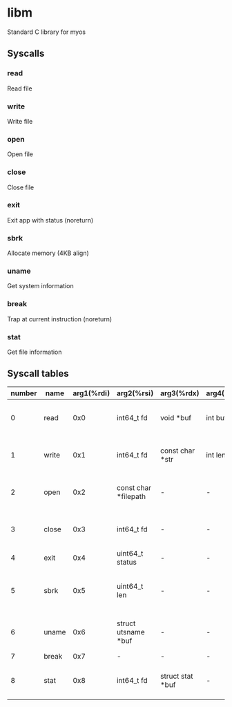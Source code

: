 # libm

Standard C library for myos

## Syscalls

### read

Read file

### write

Write file

### open

Open file

### close

Close file

### exit

Exit app with status (noreturn)

### sbrk

Allocate memory (4KB align)

### uname

Get system information

### break

Trap at current instruction (noreturn)

### stat

Get file information

## Syscall tables

| number | name  | arg1(%rdi) | arg2(%rsi)            | arg3(%rdx)        | arg4(%r10)  | arg5(%r8) | arg6(%r9) | ret(%rax)                                      |
| ------ | ----- | ---------- | --------------------- | ----------------- | ----------- | --------- | --------- | ---------------------------------------------- |
| 0      | read  | 0x0        | int64_t fd            | void \*buf        | int buf_len | -         | -         | int64_t (success: 0, error: -1)                |
| 1      | write | 0x1        | int64_t fd            | const char \*str  | int len     | -         | -         | int64_t (success: 0, error: -1)                |
| 2      | open  | 0x2        | const char \*filepath | -                 | -           | -         | -         | int64_t (success: fd, error: -1)               |
| 3      | close | 0x3        | int64_t fd            | -                 | -           | -         | -         | int64_t (success: 0, error: -1)                |
| 4      | exit  | 0x4        | uint64_t status       | -                 | -           | -         | -         | void                                           |
| 5      | sbrk  | 0x5        | uint64_t len          | -                 | -           | -         | -         | void\* (success: pointer, error: null pointer) |
| 6      | uname | 0x6        | struct utsname \*buf  | -                 | -           | -         | -         | int64_t (success: 0, error: -1)                |
| 7      | break | 0x7        | -                     | -                 | -           | -         | -         | void                                           |
| 8      | stat  | 0x8        | int64_t fd            | struct stat \*buf | -           | -         | -         | int64_t (success: 0, error: -1)                |
